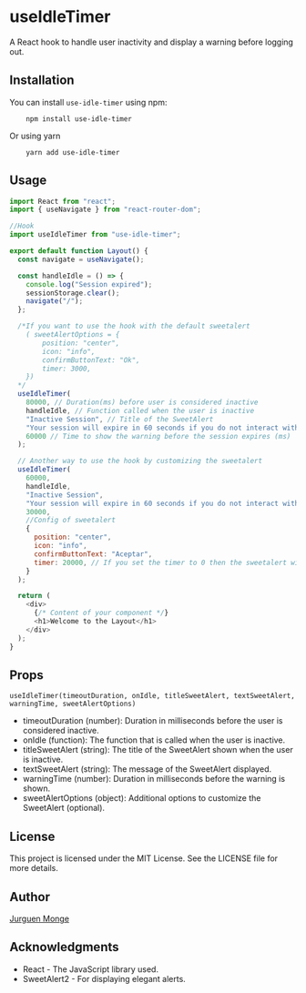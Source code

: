 # useIdleTimer

A React hook to handle user inactivity and display a warning before logging out.

## Installation

You can install `use-idle-timer` using npm:

```
    npm install use-idle-timer
```

Or using yarn

```
    yarn add use-idle-timer
```

## Usage

```javascript
import React from "react";
import { useNavigate } from "react-router-dom";

//Hook
import useIdleTimer from "use-idle-timer";

export default function Layout() {
  const navigate = useNavigate();

  const handleIdle = () => {
    console.log("Session expired");
    sessionStorage.clear();
    navigate("/");
  };

  /*If you want to use the hook with the default sweetalert 
    ( sweetAlertOptions = {
        position: "center",
        icon: "info",
        confirmButtonText: "Ok",
        timer: 3000,
    })
  */
  useIdleTimer(
    80000, // Duration(ms) before user is considered inactive
    handleIdle, // Function called when the user is inactive
    "Inactive Session", // Title of the SweetAlert
    "Your session will expire in 60 seconds if you do not interact with the system.", // Message of the SweetAlert
    60000 // Time to show the warning before the session expires (ms)
  );

  // Another way to use the hook by customizing the sweetalert
  useIdleTimer(
    60000,
    handleIdle,
    "Inactive Session",
    "Your session will expire in 60 seconds if you do not interact with the system..",
    30000,
    //Config of sweetalert
    {
      position: "center",
      icon: "info",
      confirmButtonText: "Aceptar",
      timer: 20000, // If you set the timer to 0 then the sweetalert will not have a timer
    }
  );

  return (
    <div>
      {/* Content of your component */}
      <h1>Welcome to the Layout</h1>
    </div>
  );
}
```

## Props

```
useIdleTimer(timeoutDuration, onIdle, titleSweetAlert, textSweetAlert, warningTime, sweetAlertOptions)
```

- timeoutDuration (number): Duration in milliseconds before the user is considered inactive.
- onIdle (function): The function that is called when the user is inactive.
- titleSweetAlert (string): The title of the SweetAlert shown when the user is inactive.
- textSweetAlert (string): The message of the SweetAlert displayed.
- warningTime (number): Duration in milliseconds before the warning is shown.
- sweetAlertOptions (object): Additional options to customize the SweetAlert (optional).

## License

This project is licensed under the MIT License. See the LICENSE file for more details.

## Author

[Jurguen Monge](https://github.com/JurguenMonge)

## Acknowledgments

- React - The JavaScript library used.
- SweetAlert2 - For displaying elegant alerts.
